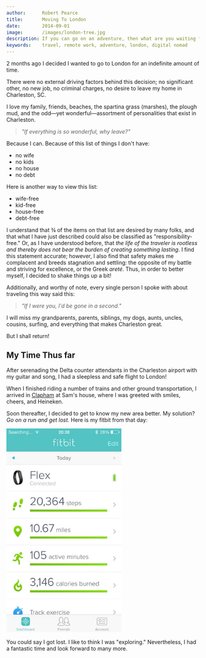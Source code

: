 ```yaml
---
author:      Robert Pearce
title:       Moving To London
date:        2014-09-01
image:       /images/london-tree.jpg
description: If you can go on an adventure, then what are you waiting for?
keywords:    travel, remote work, adventure, london, digital nomad
---
```


2 months ago I decided I wanted to go to London for an indefinite amount of time.

There were no external driving factors behind this decision; no significant other, no new job, no criminal charges, no desire to leave my home in Charleston, SC.

I love my family, friends, beaches, the spartina grass (marshes), the plough mud, and the
odd&mdash;yet wonderful&mdash;assortment of personalities that exist in Charleston.

> _&quot;If everything is so wonderful, why leave?&quot;_

Because I can. Because of this list of things I don't have:

*   no wife
*   no kids
*   no house
*   no debt

Here is another way to view this list:

*   wife-free
*   kid-free
*   house-free
*   debt-free

I understand that &frac34; of the items on that list are desired by many folks, and that what I have just described could also be classified as &quot;responsibility-free.&quot; Or, as I have understood before, that _the life of the traveler is rootless and thereby does not bear the burden of creating something lasting_. I find this statement accurate; however, I also find that safety makes me complacent and breeds stagnation and settling: the opposite of my battle and striving for excellence, or the Greek _areté_. Thus, in order to better myself, I decided to shake things up a bit!

Additionally, and worthy of note, every single person I spoke with about traveling this way said this:

> _&quot;If I were you, I'd be gone in a second.&quot;_

I will miss my grandparents, parents, siblings, my dogs, aunts, uncles, cousins, surfing, and everything that makes Charleston great.

But I shall return!

## My Time Thus far

After serenading the Delta counter attendants in the Charleston airport with my guitar and song, I had a sleepless and safe flight to London!

When I finished riding a number of trains and other ground transportation, I arrived in [Clapham](https://www.google.com/maps/preview?q=clapham+london&ie=UTF-8&ei=ApsEVOSbJaeu0QXc84HYCw&ved=0CAYQ_AUoAQ "Clapham Google Map") at Sam's house, where I was greeted with smiles, cheers, and Heineken.

Soon thereafter, I decided to get to know my new area better. My solution? _Go on a run and get lost._ Here is my fitbit from that day:

<img src="/images/london-fitbit.jpg" alt="My first day in London fitbit data" title="My first day in London fitbit data" width="300" />

You could say I got lost. I like to think I was &quot;exploring.&quot; Nevertheless, I had a fantastic time and look forward to many more.
